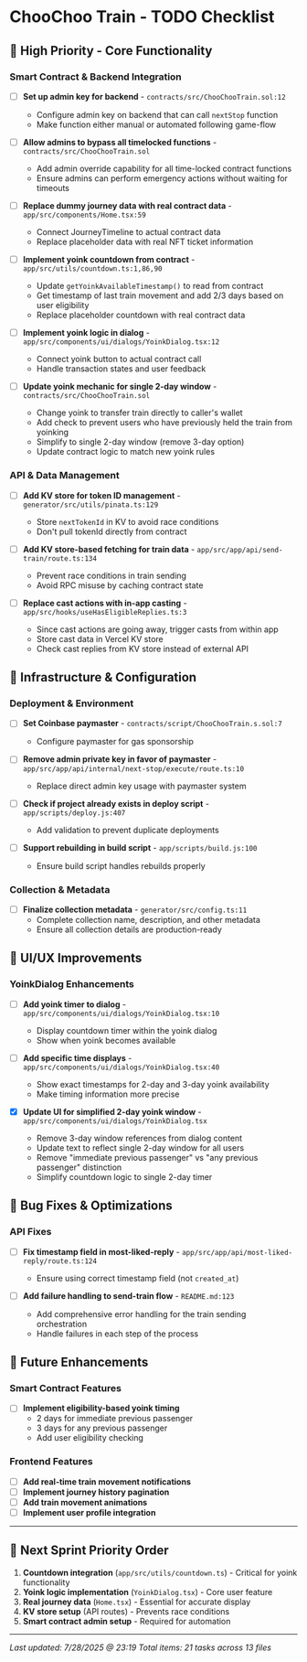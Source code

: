 # ChooChoo Train - TODO Checklist

## 🚨 High Priority - Core Functionality

### Smart Contract & Backend Integration

- [ ] **Set up admin key for backend** - `contracts/src/ChooChooTrain.sol:12`

  - Configure admin key on backend that can call `nextStop` function
  - Make function either manual or automated following game-flow

- [ ] **Allow admins to bypass all timelocked functions** - `contracts/src/ChooChooTrain.sol`

  - Add admin override capability for all time-locked contract functions
  - Ensure admins can perform emergency actions without waiting for timeouts

- [ ] **Replace dummy journey data with real contract data** - `app/src/components/Home.tsx:59`

  - Connect JourneyTimeline to actual contract data
  - Replace placeholder data with real NFT ticket information

- [ ] **Implement yoink countdown from contract** - `app/src/utils/countdown.ts:1,86,90`

  - Update `getYoinkAvailableTimestamp()` to read from contract
  - Get timestamp of last train movement and add 2/3 days based on user eligibility
  - Replace placeholder countdown with real contract data

- [ ] **Implement yoink logic in dialog** - `app/src/components/ui/dialogs/YoinkDialog.tsx:12`

  - Connect yoink button to actual contract call
  - Handle transaction states and user feedback

- [ ] **Update yoink mechanic for single 2-day window** - `contracts/src/ChooChooTrain.sol`
  - Change yoink to transfer train directly to caller's wallet
  - Add check to prevent users who have previously held the train from yoinking
  - Simplify to single 2-day window (remove 3-day option)
  - Update contract logic to match new yoink rules

### API & Data Management

- [ ] **Add KV store for token ID management** - `generator/src/utils/pinata.ts:129`

  - Store `nextTokenId` in KV to avoid race conditions
  - Don't pull tokenId directly from contract

- [ ] **Add KV store-based fetching for train data** - `app/src/app/api/send-train/route.ts:134`

  - Prevent race conditions in train sending
  - Avoid RPC misuse by caching contract state

- [ ] **Replace cast actions with in-app casting** - `app/src/hooks/useHasEligibleReplies.ts:3`
  - Since cast actions are going away, trigger casts from within app
  - Store cast data in Vercel KV store
  - Check cast replies from KV store instead of external API

## 🔧 Infrastructure & Configuration

### Deployment & Environment

- [ ] **Set Coinbase paymaster** - `contracts/script/ChooChooTrain.s.sol:7`

  - Configure paymaster for gas sponsorship

- [ ] **Remove admin private key in favor of paymaster** - `app/src/app/api/internal/next-stop/execute/route.ts:10`

  - Replace direct admin key usage with paymaster system

- [ ] **Check if project already exists in deploy script** - `app/scripts/deploy.js:407`

  - Add validation to prevent duplicate deployments

- [ ] **Support rebuilding in build script** - `app/scripts/build.js:100`
  - Ensure build script handles rebuilds properly

### Collection & Metadata

- [ ] **Finalize collection metadata** - `generator/src/config.ts:11`
  - Complete collection name, description, and other metadata
  - Ensure all collection details are production-ready

## 🎨 UI/UX Improvements

### YoinkDialog Enhancements

- [ ] **Add yoink timer to dialog** - `app/src/components/ui/dialogs/YoinkDialog.tsx:10`

  - Display countdown timer within the yoink dialog
  - Show when yoink becomes available

- [ ] **Add specific time displays** - `app/src/components/ui/dialogs/YoinkDialog.tsx:40`

  - Show exact timestamps for 2-day and 3-day yoink availability
  - Make timing information more precise

- [x] **Update UI for simplified 2-day yoink window** - `app/src/components/ui/dialogs/YoinkDialog.tsx`
  - Remove 3-day window references from dialog content
  - Update text to reflect single 2-day window for all users
  - Remove "immediate previous passenger" vs "any previous passenger" distinction
  - Simplify countdown logic to single 2-day timer

## 🐛 Bug Fixes & Optimizations

### API Fixes

- [ ] **Fix timestamp field in most-liked-reply** - `app/src/app/api/most-liked-reply/route.ts:124`

  - Ensure using correct timestamp field (not `created_at`)

- [ ] **Add failure handling to send-train flow** - `README.md:123`
  - Add comprehensive error handling for the train sending orchestration
  - Handle failures in each step of the process

## 📱 Future Enhancements

### Smart Contract Features

- [ ] **Implement eligibility-based yoink timing**
  - 2 days for immediate previous passenger
  - 3 days for any previous passenger
  - Add user eligibility checking

### Frontend Features

- [ ] **Add real-time train movement notifications**
- [ ] **Implement journey history pagination**
- [ ] **Add train movement animations**
- [ ] **Implement user profile integration**

---

## 🎯 Next Sprint Priority Order

1. **Countdown integration** (`app/src/utils/countdown.ts`) - Critical for yoink functionality
2. **Yoink logic implementation** (`YoinkDialog.tsx`) - Core user feature
3. **Real journey data** (`Home.tsx`) - Essential for accurate display
4. **KV store setup** (API routes) - Prevents race conditions
5. **Smart contract admin setup** - Required for automation

---

_Last updated: 7/28/2025 @ 23:19_
_Total items: 21 tasks across 13 files_
